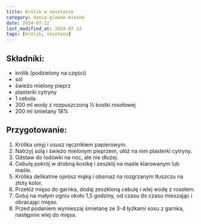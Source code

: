 ```yaml
---
title: Królik w śmietanie
category: dania-glowne-miesne
date: 2024-07-22
last_modified_at: 2024-07-22
tags: [królik, śmietana]
---
```


## Składniki:
 - królik (podzielony na części)
 - sól
 - świeżo mielony pieprz
 - plasterki cytryny
 - 1 cebula
 - 200 ml wody z rozpuszczoną ½ kostki rosołowej
 - 200 ml śmietany 18%

## Przygotowanie:
1. Królika umyj i osusz ręcznikiem papierowym.
2. Natrzyj solą i świeżo mielonym pieprzem, ułóż na nim plasterki cytryny.
3. Odstaw do lodówki na noc, ale nie dłużej.
4. Cebulę pokrój w drobną kostkę i zeszklij na maśle klarowanym lub maśle.
5. Królika delikatnie oprósz mąką i obsmaż na rozgrzanym tłuszczu na złoty kolor.
6. Przełóż mięso do garnka, dodaj zeszkloną cebulę i wlej wodę z rosołem.
7. Gotuj na małym ogniu około 1,5 godziny, od czasu do czasu mieszając i obracając mięso.
8. Przed podaniem wymieszaj śmietanę ze 3-4 łyżkami sosu z garnka, następnie wlej do mięsa.
